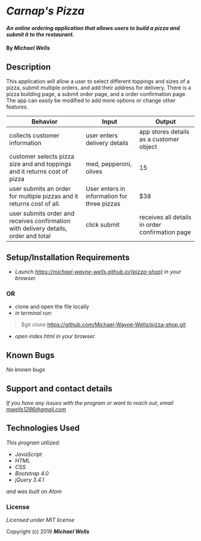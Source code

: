 # _Carnap's Pizza_

#### _An online ordering application that allows users to build a pizza and submit it to the restaurant._

#### By _**Michael Wells**_

## Description
This application will allow a user to select different toppings and sizes of a pizza, submit multiple orders, and add their address for delivery. There is a pizza building page, a submit order page, and a order confirmation page. The app can easily be modified to add more options or change other features.

|Behavior|Input|Output|
|---|---|---|
|  collects customer information | user enters delivery details  | app stores details as a customer object  |
| customer selects pizza size and and toppings and it returns cost of pizza  | med, pepperoni, olives  | 15  |
| user submits an order for multiple pizzas and it returns cost of all.  | User enters in information for three pizzas  | $38  |
|  user submits order and receives confirmation with delivery details, order and total|  click submit | receives all details in order confirmation page  |


## Setup/Installation Requirements

* _Launch <https://michael-wayne-wells.github.io/(pizza-shop)> in your browser._
### OR ###
* clone and open the file locally
* _in terminal run:_
>$git clone https://github.com/Michael-Wayne-Wells/pizza-shop.git
* _open index.html in your browser._



## Known Bugs

_No known bugs_

## Support and contact details

_If you have any issues with the program or want to reach out, email [mwells1286@gmail.com](href="mailto:mwells1286@gmail.com")_

## Technologies Used

_This program utilized:_
* _JavaScript_
* _HTML_
* _CSS_
* _Bootstrap 4.0_
* _jQuery 3.4.1_

_and was built on Atom_
### License

*Licensed under MIT license*

Copyright (c) 2019 **_Michael Wells_**
